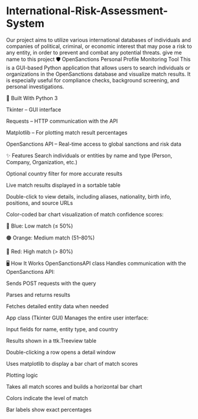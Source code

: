 # International-Risk-Assessment-System
Our project aims to utilize various international databases of individuals and companies of political, criminal, or economic interest that may pose a risk to any entity, in order to prevent and combat any potential threats. give me name to this project
🛡️ OpenSanctions Personal Profile Monitoring Tool
This is a GUI-based Python application that allows users to search individuals or organizations in the OpenSanctions database and visualize match results. It is especially useful for compliance checks, background screening, and personal investigations.

🔧 Built With
Python 3

Tkinter – GUI interface

Requests – HTTP communication with the API

Matplotlib – For plotting match result percentages

OpenSanctions API – Real-time access to global sanctions and risk data

✨ Features
Search individuals or entities by name and type (Person, Company, Organization, etc.)

Optional country filter for more accurate results

Live match results displayed in a sortable table

Double-click to view details, including aliases, nationality, birth info, positions, and source URLs

Color-coded bar chart visualization of match confidence scores:

🔵 Blue: Low match (≤ 50%)

🟠 Orange: Medium match (51–80%)

🔴 Red: High match (> 80%)

🖥️ How It Works
OpenSanctionsAPI class
Handles communication with the OpenSanctions API:

Sends POST requests with the query

Parses and returns results

Fetches detailed entity data when needed

App class (Tkinter GUI)
Manages the entire user interface:

Input fields for name, entity type, and country

Results shown in a ttk.Treeview table

Double-clicking a row opens a detail window

Uses matplotlib to display a bar chart of match scores

Plotting logic

Takes all match scores and builds a horizontal bar chart

Colors indicate the level of match

Bar labels show exact percentages
